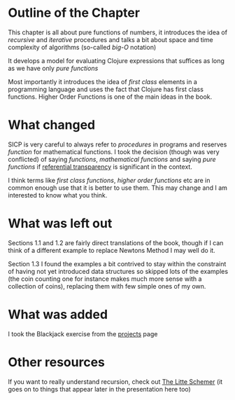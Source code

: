 # Outline of the Chapter

This chapter is all about pure functions of numbers, it introduces the
idea of *recursive* and *iterative* procedures and talks a bit about
space and time complexity of algorithms (so-called *big-O* notation)

It develops a model for evaluating Clojure expressions that suffices
as long as we have only *pure functions*

Most importantly it introduces the idea of *first class* elements in a
programming language and uses the fact that Clojure has first class
functions. Higher Order Functions is one of the main ideas in the
book.

# What changed

SICP is very careful to always refer to *procedures* in programs and
reserves *function* for mathematical functions. I took the decision
(though was very conflicted) of saying *functions*, *mathematical
functions* and saying *pure functions* if
[referential transparency](https://en.wikipedia.org/wiki/Referential_transparency_(computer_science))
is significant in the context.

I think terms like *first class functions*, *higher order functions*
etc are in common enough use that it is better to use them. This may
change and I am interested to know what you think.

# What was left out

Sections 1.1 and 1.2 are fairly direct translations of the book,
though if I can think of a different example to replace Newtons Method
I may well do it.

Section 1.3 I found the examples a bit contrived to stay within the
constraint of having not yet introduced data structures so skipped
lots of the examples (the coin counting one for instance makes much
more sense with a collection of coins), replacing them with few simple
ones of my own.

# What was added

I took the Blackjack exercise from the
[projects](https://mitpress.mit.edu/sicp/psets/) page

# Other resources

If you want to really understand recursion, check out
[The Litte Schemer](http://amzn.to/1hIHKIS) (it goes on to things that
appear later in the presentation here too)
